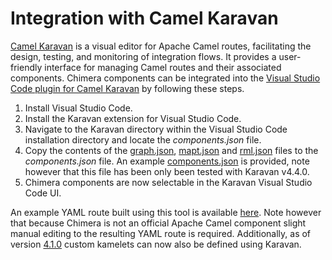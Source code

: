 # Integration with Camel Karavan

[Camel Karavan](https://camel.apache.org/categories/Karavan/) is a visual editor for Apache Camel routes, facilitating the design, testing, and monitoring of integration flows. It provides a user-friendly interface for managing Camel routes and their associated components. Chimera components can be integrated into the [Visual Studio Code plugin for Camel Karavan](https://marketplace.visualstudio.com/items?itemName=camel-karavan.karavan) by following these steps.

1. Install Visual Studio Code.
2. Install the Karavan extension for Visual Studio Code.
3. Navigate to the Karavan directory within the Visual Studio Code installation directory and locate the _components.json_ file.
4. Copy the contents of the [graph.json](../camel-chimera-graph/src/generated/resources/com/cefriel/component/graph.json), [mapt.json](../camel-chimera-mapping-template/src/generated/resources/com/cefriel/component/mapt.json) and [rml.json](../camel-chimera-rmlmapper/src/generated/resources/com/cefriel/component/rml.json) files to the _components.json_ file. An example [components.json](./karavan/components.json) is provided, note however that this file has been only been tested with Karavan v4.4.0.
5. Chimera components are now selectable in the Karavan Visual Studio Code UI.

An example YAML route built using this tool is available
[here](https://github.com/cefriel/chimera-tutorial/tree/yaml-tutorial). Note
however that because Chimera is not an official Apache Camel component
slight manual editing to the resulting YAML route is
required. Additionally, as of version
[4.1.0](https://camel.apache.org/blog/2023/11/camel-karavan-4.1.0/)
custom kamelets can now also be defined using Karavan.
